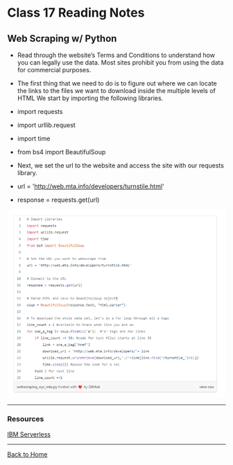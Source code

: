# Class 17 Reading Notes

## Web Scraping w/ Python

- Read through the website’s Terms and Conditions to understand how you can legally use the data. Most sites prohibit you from using the data for commercial purposes.
- The first thing that we need to do is to figure out where we can locate the links to the files we want to download inside the multiple levels of HTML
We start by importing the following libraries.

- import requests
- import urllib.request
- import time
- from bs4 import BeautifulSoup
- Next, we set the url to the website and access the site with our requests library.

- url = 'http://web.mta.info/developers/turnstile.html'
- response = requests.get(url)

![web scrape example](imgs/web-scrape.png)

---

### Resources

[IBM Serverless](https://www.ibm.com/topics/serverless)

---

[Back to Home](../README.md)
